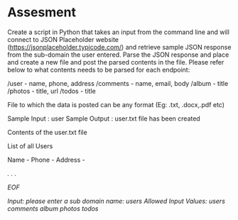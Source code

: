 # Assesment

Create a script in Python that takes an input from the command line and will connect to JSON Placeholder website (https://jsonplaceholder.typicode.com/) and retrieve sample JSON response from the sub-domain the user entered. Parse the JSON response and place and create a new file and post the parsed contents in the file. Please refer below to what contents needs to be parsed for each endpoint:

/user - name, phone, address
/comments - name, email, body
/album - title
/photos - title, url
/todos - title

File to which the data is posted can be any format (Eg: .txt, .docx,.pdf etc)

Sample Input : user
Sample Output : user.txt file has been created 

Contents of the user.txt file 

List of all Users 

Name - <Name>
Phone - <Phone >
Address -  <address>

.
.
.

EOF

 Input: 
 please enter a sub domain name: users
 Allowed Input Values:
  users
  comments
  album
  photos
  todos
